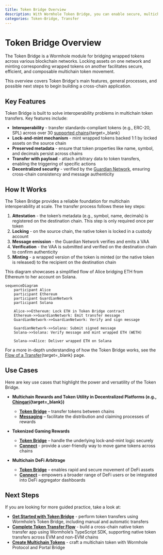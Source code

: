 ```yaml
---
title: Token Bridge Overview
description: With Wormhole Token Bridge, you can enable secure, multichain communication, build multichain apps, sync data, and coordinate actions across blockchains.
categories: Token-Bridge, Transfer
---
```


# Token Bridge Overview

The Token Bridge is a Wormhole module for bridging wrapped tokens across various blockchain networks. Locking assets on one network and minting corresponding wrapped tokens on another facilitates secure, efficient, and composable multichain token movement.

This overview covers Token Bridge's main features, general processes, and possible next steps to begin building a cross-chain application.

## Key Features

Token Bridge is built to solve interoperability problems in multichain token transfers. Key features include:

- **Interoperability** - transfer standards-compliant tokens (e.g., ERC-20, SPL) across over 30 [supported chains](/docs/products/reference/supported-networks/#token-bridge){target=\_blank}
- **Lock-and-mint mechanism** - mint wrapped tokens backed 1:1 by locked assets on the source chain
- **Preserved metadata** - ensure that token properties like name, symbol, and decimals persist across chains
- **Transfer with payload** - attach arbitrary data to token transfers, enabling the triggering of specific actions
- **Decentralized security** - verified by the [Guardian Network](/docs/protocol/infrastructure/guardians/), ensuring cross-chain consistency and message authenticity

## How It Works

The Token Bridge provides a reliable foundation for multichain interoperability at scale. The transfer process follows these key steps:

1. **Attestation** - the token’s metadata (e.g., symbol, name, decimals) is registered on the destination chain. This step is only required once per token
2. **Locking** - on the source chain, the native token is locked in a custody account
3. **Message emission** - the Guardian Network verifies and emits a VAA
4. **Verification** - the VAA is submitted and verified on the destination chain to confirm authenticity
5. **Minting** - a wrapped version of the token is minted (or the native token is released) to the recipient on the destination chain

This diagram showcases a simplified flow of Alice bridging ETH from Ethereum to her account on Solana.

```mermaid
sequenceDiagram
    participant Alice
    participant Ethereum
    participant GuardianNetwork
    participant Solana

    Alice->>Ethereum: Lock ETH in Token Bridge contract
    Ethereum->>GuardianNetwork: Emit transfer message
    GuardianNetwork->>GuardianNetwork: Verify and sign message

    GuardianNetwork->>Solana: Submit signed message
    Solana->>Solana: Verify message and mint wrapped ETH (WETH)

    Solana->>Alice: Deliver wrapped ETH on Solana
```

For a more in-depth understanding of how the Token Bridge works, see the [Flow of a Transfer](/docs/products/token-bridge/concepts/transfer-flow/){target=\_blank} page.

## Use Cases

Here are key use cases that highlight the power and versatility of the Token Bridge.

- **Multichain Rewards and Token Utility in Decentralized Platforms (e.g., [Chingari](https://chingari.io/){target=\_blank})** 

    - [**Token Bridge**](/docs/products/token-bridge/get-started/) – transfer tokens between chains
    - [**Messaging**](/docs/products/messaging/overview/) – facilitate the distribution and claiming processes of rewards

- **Tokenized Gaming Rewards**

    - [**Token Bridge**](/docs/products/token-bridge/get-started/) – handle the underlying lock-and-mint logic securely
    - [**Connect**](/docs/products/connect/overview/) - provide a user-friendly way to move game tokens across chains

- **Multichain DeFi Arbitrage**

    - [**Token Bridge**](/docs/products/token-bridge/get-started/) – enables rapid and secure movement of DeFi assets 
    - [**Connect**](/docs/products/connect/overview/) – empowers a broader range of DeFi users or be integrated into DeFi aggregator dashboards

## Next Steps

If you are looking for more guided practice, take a look at: 

- [**Get Started with Token Bridge**](/docs/products/token-bridge/get-started/) - perform token transfers using Wormhole’s Token Bridge, including manual and automatic transfers
- [**Complete Token Transfer Flow**](/docs/products/token-bridge/tutorials/transfer-workflow/) - build a cross-chain native token transfer app using Wormhole’s TypeScript SDK, supporting native token transfers across EVM and non-EVM chains
- [**Create Multichain Tokens**](/docs/products/token-bridge/tutorials/multichain-token/) - craft a multichain token with Wormhole Protocol and Portal Bridge
